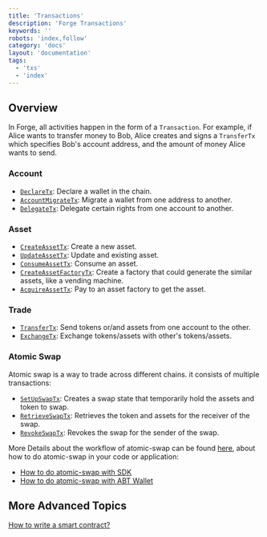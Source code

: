 ```yaml
---
title: 'Transactions'
description: 'Forge Transactions'
keywords: ''
robots: 'index,follow'
category: 'docs'
layout: 'documentation'
tags:
  - 'txs'
  - 'index'
---
```


## Overview

In Forge, all activities happen in the form of a `Transaction`. For example, if Alice wants to transfer money to Bob, Alice creates and signs a `TransferTx` which specifies Bob's account address, and the amount of money Alice wants to send.

### Account

- [`DeclareTx`](./account/declare): Declare a wallet in the chain.
- [`AccountMigrateTx`](./account/account_migrate): Migrate a wallet from one address to another.
- [`DelegateTx`](./account/delegate): Delegate certain rights from one account to another.

### Asset

- [`CreateAssetTx`](./asset/create_asset): Create a new asset.
- [`UpdateAssetTx`](./asset/update_asset): Update and existing asset.
- [`ConsumeAssetTx`](./asset/consume_asset): Consume an asset.
- [`CreateAssetFactoryTx`](./asset/create_asset_factory): Create a factory that could generate the similar assets, like a vending machine.
- [`AcquireAssetTx`](./asset/acquire_asset): Pay to an asset factory to get the asset.

### Trade

- [`TransferTx`](./trade/transfer): Send tokens or/and assets from one account to the other.
- [`ExchangeTx`](./trade/exchange): Exchange tokens/assets with other's tokens/assets.

### Atomic Swap

Atomic swap is a way to trade across different chains. it consists of multiple transactions:

- [`SetUpSwapTx`](./atomic-swap/set_up): Creates a swap state that temporarily hold the assets and token to swap.
- [`RetrieveSwapTx`](./atomic-swap/retrieve): Retrieves the token and assets for the receiver of the swap.
- [`RevokeSwapTx`](./atomic-swap/revoke): Revokes the swap for the sender of the swap.

More Details about the workflow of atomic-swap can be found [here](./atomic-swap/what_is_atomic_swap), about how to do atomic-swap in your code or application:

- [How to do atomic-swap with SDK](./atomic-swap/sdk-usage)
- [How to do atomic-swap with ABT Wallet](./atomic-swap/wallet-usage)

## More Advanced Topics

[How to write a smart contract?](./how_to_write_a_smart_contract)
